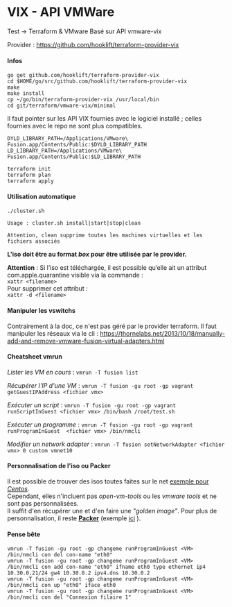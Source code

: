 VIX - API VMWare
========================

Test -> Terraform & VMware
Basé sur API vmware-vix

Provider : https://github.com/hooklift/terraform-provider-vix

#### Infos
```shell
go get github.com/hooklift/terraform-provider-vix
cd $HOME/go/src/github.com/hooklift/terraform-provider-vix
make
make install
cp ~/go/bin/terraform-provider-vix /usr/local/bin
cd git/terraform/vmware-vix/minimal
```

Il faut pointer sur les API VIX fournies avec le logiciel installé ; celles fournies avec le repo ne sont plus compatibles.

```shell
DYLD_LIBRARY_PATH=/Applications/VMware\ Fusion.app/Contents/Public:$DYLD_LIBRARY_PATH
LD_LIBRARY_PATH=/Applications/VMware\ Fusion.app/Contents/Public:$LD_LIBRARY_PATH

terraform init
terraform plan
terraform apply
```

#### Utilisation automatique

```shell
./cluster.sh

Usage : cluster.sh install|start|stop|clean

Attention, clean supprime toutes les machines virtuelles et les fichiers associés
```

**L'iso doit être au format *box* pour être utilisée par le provider.**  
  
**Attention** : Si l’iso est téléchargée, il est possible qu’elle ait un attribut com.apple.quarantine visible via la commande :  
`xattr <filename>`  
Pour supprimer cet attribut :  
`xattr -d <filename>`  

#### Manipuler les vswitchs
Contrairement à la doc, ce n'est pas géré par le provider terraform.
Il faut manipuler les réseaux via le cli : https://thornelabs.net/2013/10/18/manually-add-and-remove-vmware-fusion-virtual-adapters.html

#### Cheatsheet vmrun
_Lister les VM en cours_ : `vmrun -T fusion list`  
  
_Récupérer l'IP d'une VM_ : `vmrun -T fusion -gu root -gp vagrant getGuestIPAddress <fichier vmx>` 
   
_Exécuter un script_ : `vmrun -T fusion -gu root -gp vagrant runScriptInGuest <fichier vmx> /bin/bash /root/test.sh`  
  
_Exécuter un programme_ : `vmrun -T fusion -gu root -gp vagrant runProgramInGuest  <fichier vmx> /bin/nmcli`  

_Modifier un network adapter_ : `vmrun -T fusion setNetworkAdapter <fichier vmx> 0 custom vmnet10`

#### Personnalisation de l'iso ou Packer
Il est possible de trouver des isos toutes faites sur le net [exemple pour *Centos*](http://cloud.centos.org/centos/).  
Cependant, elles n'incluent pas *open-vm-tools* ou les *vmware tools* et ne sont pas personnalisées.  
Il suffit  d'en récupérer une et d'en faire une *"golden image"*.
Pour plus de personnalisation, il reste **[Packer](https://www.packer.io/)** (exemple [ici](https://github.com/Nomuas/packer-centos-7) ).

#### Pense bête
```shell
vmrun -T fusion -gu root -gp changeme runProgramInGuest <VM> /bin/nmcli con del con-name "eth0"
vmrun -T fusion -gu root -gp changeme runProgramInGuest <VM> /bin/nmcli con add con-name "eth0" ifname eth0 type ethernet ip4 10.30.0.21/24 gw4 10.30.0.2 ipv4.dns 10.30.0.2
vmrun -T fusion -gu root -gp changeme runProgramInGuest <VM> /bin/nmcli con up "eth0" iface eth0
vmrun -T fusion -gu root -gp changeme runProgramInGuest <VM> /bin/nmcli con del "Connexion filaire 1"
```